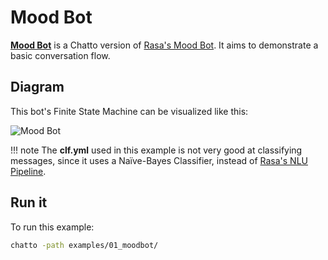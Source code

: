 # Mood Bot

[**Mood Bot**](https://github.com/jaimeteb/chatto/tree/master/examples/01_moodbot) is a Chatto version of [Rasa's Mood Bot](https://github.com/RasaHQ/rasa/tree/master/examples/moodbot). It aims to demonstrate a basic conversation flow.

## Diagram

This bot's Finite State Machine can be visualized like this:

![Mood Bot](/img/chatto_mood_bot.svg)

!!! note
    The **clf.yml** used in this example is not very good at classifying messages, since it uses a Naïve-Bayes Classifier, instead of [Rasa's NLU Pipeline](https://rasa.com/docs/rasa/tuning-your-model/).

## Run it

To run this example:

```bash
chatto -path examples/01_moodbot/
```
